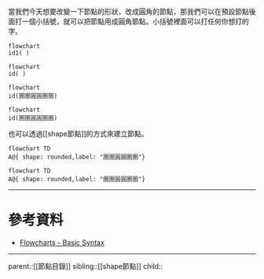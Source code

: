 當我們今天想要改變一下節點的形狀，改成圓角的節點，那我們可以在預設節點後面打一個小括號，就可以把節點用成圓角節點。小括號裡面可以打任何你想打的字。
```Mermaid
flowchart 
id1( )
```
```mermaid
flowchart
id( )
```
```Mermaid
flowchart
id(圈圈圓圓圈圈)
```
```mermaid
flowchart
id(圈圈圓圓圈圈)
```
也可以透過[[shape節點]]的方式來建立節點。
```Mermaid
flowchart TD
A@{ shape: rounded,label: "圈圈圓圓圈圈"}
```
```mermaid
flowchart TD
A@{ shape: rounded,label: "圈圈圓圓圈圈"}
```
- - -
# 參考資料
- [Flowcharts - Basic Syntax](https://mermaid.js.org/syntax/flowchart.html)
- - -
parent::[[節點目錄]]
sibling::[[shape節點]]
child::